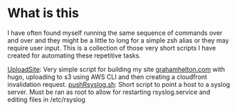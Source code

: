 # What is this

I have often found myself running the same sequence of commands over and over and they might be a little to long for a simple zsh alias or they may require user input. This is a collection of those very short scripts I have created for automating these repetitive tasks.

[UploadSite](https://github.com/grahamhelton/smallscripts/blob/main/uploadsite): Very simple script for building my site [grahamhelton.com](https://www.grahamhelton.com) with hugo, uploading to s3 using AWS CLI and then creating a cloudfront invalidation request.
[pushRsyslog.sh](https://github.com/grahamhelton/smallscripts/blob/main/pushRsyslog.sh): Short script to point a host to a syslog server. Must be ran as root to allow for restarting rsyslog.service and editing files in /etc/rsyslog
